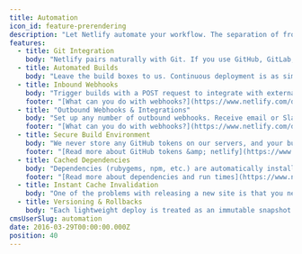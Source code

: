 ```yaml
---
title: Automation
icon_id: feature-prerendering
description: "Let Netlify automate your workflow. The separation of frontend and backend opens up a whole new world of possibilities. But it also means a lot of manual work, manually integrating and managing different tools and processes. Until now."
features:
  - title: Git Integration
    body: "Netlify pairs naturally with Git. If you use GitHub, GitLab, BitBucket or just your own private repo, we let you pull, change and push to manage your site."
  - title: Automated Builds
    body: "Leave the build boxes to us. Continuous deployment is as simple as telling us how and what to build. Then rapidly deploy your site with standard git commands."
  - title: Inbound Webhooks
    body: "Trigger builds with a POST request to integrate with external APIs, schedule builds of your site or trigger rebuilds from a Google Spreadsheet."
    footer: "[What can you do with webhooks?](https://www.netlify.com/docs/webhooks)"
  - title: "Outbound Webhooks & Integrations"
    body: "Set up any number of outbound webhooks. Receive email or Slack notifications for new form submissions, deploys or build failures."
    footer: "[What can you do with webhooks?](https://www.netlify.com/docs/webhooks)"
  - title: Secure Build Environment
    body: "We never store any GitHub tokens on our servers, and your builds are run in a completely locked down environment."
    footer: "[Read more about GitHub tokens &amp; netlify](https://www.netlify.com/docs/github-permissions)"
  - title: Cached Dependencies
    body: "Dependencies (rubygems, npm, etc.) are automatically installed and cached between builds to keep build time down."
    footer: "[Read more about dependencies and run times](https://www.netlify.com/docs/continuous-deployment)"
  - title: Instant Cache Invalidation
    body: "One of the problems with releasing a new site is that you never know if a user is viewing a cached version. Netlify invalidates the cache instantly, serving only the intended version across the globe. Never wait to see a live version again."
  - title: Versioning & Rollbacks
    body: "Each lightweight deploy is treated as an immutable snapshot of the site. Rolling back as far as you’d like is just a matter of clicking the version you want live."
cmsUserSlug: automation
date: 2016-03-29T00:00:00.000Z
position: 40
---
```

